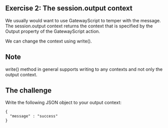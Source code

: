 ## Exercise 2: The session.output context
We usually would want to use GatewayScript to temper with the message.
The session.output context returns the context that is specified by the Output property of the GatewayScript action.

We can change the context using write().

## Note
write() method in general supports writing to any contexts and not only the output context.

## The challenge
Write the following JSON object to your output context:
```
{
  "message" : "success"
}
```
